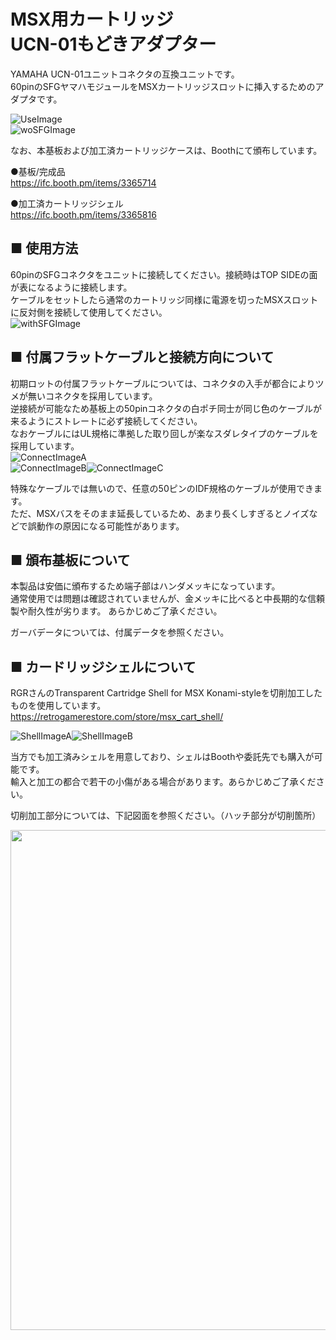 # MSX用カートリッジ<BR>UCN-01もどきアダプター
YAMAHA UCN-01ユニットコネクタの互換ユニットです。  
60pinのSFGヤマハモジュールをMSXカートリッジスロットに挿入するためのアダプタです。  

![UseImage](./image2.jpg "UseImage")  
![woSFGImage](./image3.jpg "woSFGCase")  
  
なお、本基板および加工済カートリッジケースは、Boothにて頒布しています。  

●基板/完成品  
https://ifc.booth.pm/items/3365714  
  
●加工済カートリッジシェル  
https://ifc.booth.pm/items/3365816  

## ■ 使用方法
60pinのSFGコネクタをユニットに接続してください。接続時はTOP SIDEの面が表になるように接続します。  
ケーブルをセットしたら通常のカートリッジ同様に電源を切ったMSXスロットに反対側を接続して使用してください。  
![withSFGImage](./image1.jpg "withSFGImage")  

## ■ 付属フラットケーブルと接続方向について
初期ロットの付属フラットケーブルについては、コネクタの入手が都合によりツメが無いコネクタを採用しています。  
逆接続が可能なため基板上の50pinコネクタの白ポチ同士が同じ色のケーブルが来るようにストレートに必ず接続してください。  
なおケーブルにはUL規格に準拠した取り回しが楽なスダレタイプのケーブルを採用しています。  
![ConnectImageA](./Image5.jpg "ConnectImageA")  
![ConnectImageB](./Image6.jpg "ConnectImageB")![ConnectImageC](./Image7.jpg "ConnectImageC")  

特殊なケーブルでは無いので、任意の50ピンのIDF規格のケーブルが使用できます。  
ただ、MSXバスをそのまま延長しているため、あまり長くしすぎるとノイズなどで誤動作の原因になる可能性があります。
 
## ■ 頒布基板について
本製品は安価に頒布するため端子部はハンダメッキになっています。  
通常使用では問題は確認されていませんが、金メッキに比べると中長期的な信頼製や耐久性が劣ります。
あらかじめご了承ください。

ガーバデータについては、付属データを参照ください。  


## ■ カードリッジシェルについて
RGRさんのTransparent Cartridge Shell for MSX Konami-styleを切削加工したものを使用しています。  
https://retrogamerestore.com/store/msx_cart_shell/  
  
![ShellImageA](./Image8.jpg "ShellImageA")![ShellImageB](./Image9.jpg "ShellImageB")  

当方でも加工済みシェルを用意しており、シェルはBoothや委託先でも購入が可能です。  
輸入と加工の都合で若干の小傷がある場合があります。あらかじめご了承ください。  

切削加工部分については、下記図面を参照ください。（ハッチ部分が切削箇所）

<img src="./Case.jpg" width="800">  

